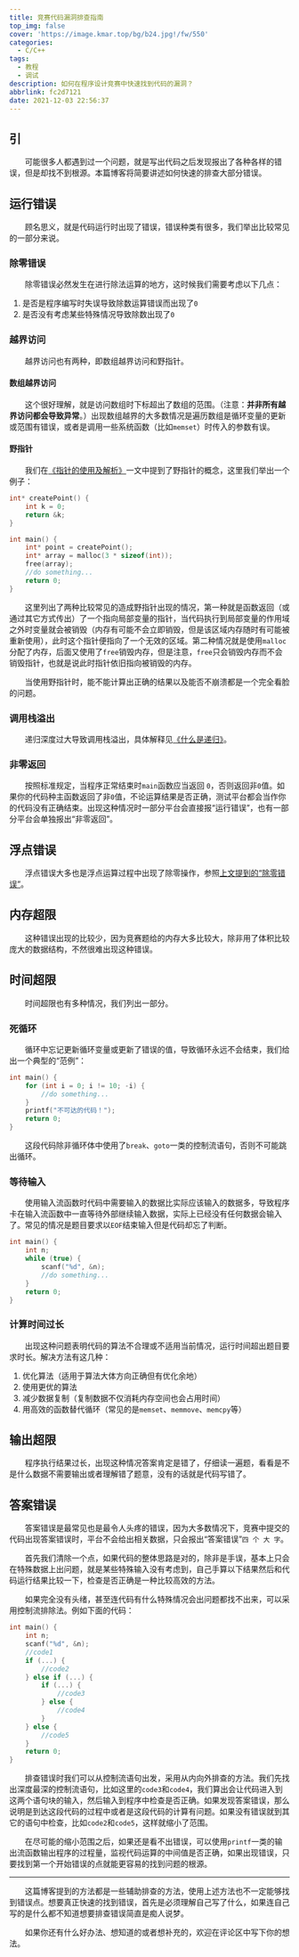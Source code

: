 ```yaml
---
title: 竞赛代码漏洞排查指南
top_img: false
cover: 'https://image.kmar.top/bg/b24.jpg!/fw/550'
categories:
  - C/C++
tags:
  - 教程
  - 调试
description: 如何在程序设计竞赛中快速找到代码的漏洞？
abbrlink: fc2d7121
date: 2021-12-03 22:56:37
---
```


## 引

&emsp;&emsp;可能很多人都遇到过一个问题，就是写出代码之后发现报出了各种各样的错误，但是却找不到根源。本篇博客将简要讲述如何快速的排查大部分错误。

## 运行错误

&emsp;&emsp;顾名思义，就是代码运行时出现了错误，错误种类有很多，我们举出比较常见的一部分来说。

### 除零错误

&emsp;&emsp;除零错误必然发生在进行除法运算的地方，这时候我们需要考虑以下几点：

1. 是否是程序编写时失误导致除数运算错误而出现了`0`
2. 是否没有考虑某些特殊情况导致除数出现了`0`

### 越界访问

&emsp;&emsp;越界访问也有两种，即数组越界访问和野指针。

#### 数组越界访问

&emsp;&emsp;这个很好理解，就是访问数组时下标超出了数组的范围。（注意：**并非所有越界访问都会导致异常**。）出现数组越界的大多数情况是遍历数组是循环变量的更新或范围有错误，或者是调用一些系统函数（比如`memset`）时传入的参数有误。

#### 野指针

&emsp;&emsp;我们在[《指针的使用及解析》](/posts/5447cf36/)一文中提到了野指针的概念，这里我们举出一个例子：

```c
int* createPoint() {
    int k = 0;
    return &k;
}

int main() {
    int* point = createPoint();
    int* array = malloc(3 * sizeof(int));
    free(array);
    //do something...
    return 0;
}
```

&emsp;&emsp;这里列出了两种比较常见的造成野指针出现的情况，第一种就是函数返回（或通过其它方式传出）了一个指向局部变量的指针，当代码执行到局部变量的作用域之外时变量就会被销毁（内存有可能不会立即销毁，但是该区域内存随时有可能被重新使用），此时这个指针便指向了一个无效的区域。第二种情况就是使用`malloc`分配了内存，后面又使用了`free`销毁内存，但是注意，`free`只会销毁内存而不会销毁指针，也就是说此时指针依旧指向被销毁的内存。

&emsp;&emsp;当使用野指针时，能不能计算出正确的结果以及能否不崩溃都是一个完全看脸的问题。

### 调用栈溢出

&emsp;&emsp;递归深度过大导致调用栈溢出，具体解释见[《什么是递归》](/posts/7f6b4097/)。

### 非零返回

&emsp;&emsp;按照标准规定，当程序正常结束时`main`函数应当返回 `0`，否则返回非`0`值。如果你的代码种主函数返回了非`0`值，不论运算结果是否正确，测试平台都会当作你的代码没有正确结束。出现这种情况时一部分平台会直接报“运行错误”，也有一部分平台会单独报出“非零返回”。

## 浮点错误

&emsp;&emsp;浮点错误大多也是浮点运算过程中出现了除零操作，参照[上文提到的“除零错误”](#除零错误)。

## 内存超限

&emsp;&emsp;这种错误出现的比较少，因为竞赛题给的内存大多比较大，除非用了体积比较庞大的数据结构，不然很难出现这种错误。

## 时间超限

&emsp;&emsp;时间超限也有多种情况，我们列出一部分。

### 死循环

&emsp;&emsp;循环中忘记更新循环变量或更新了错误的值，导致循环永远不会结束，我们给出一个典型的“范例”：

```c
int main() {
    for (int i = 0; i != 10; -i) {
        //do something...
    }
    printf("不可达的代码！");
    return 0;
}
```

&emsp;&emsp;这段代码除非循环体中使用了`break`、`goto`一类的控制流语句，否则不可能跳出循环。

### 等待输入

&emsp;&emsp;使用输入流函数时代码中需要输入的数据比实际应该输入的数据多，导致程序卡在输入流函数中一直等待外部继续输入数据，实际上已经没有任何数据会输入了。常见的情况是题目要求以`EOF`结束输入但是代码却忘了判断。

```c
int main() {
    int n;
    while (true) {
        scanf("%d", &n);
        //do something...
    }
    return 0;
}
```

### 计算时间过长

&emsp;&emsp;出现这种问题表明代码的算法不合理或不适用当前情况，运行时间超出题目要求时长。解决方法有这几种：

1. 优化算法（适用于算法大体方向正确但有优化余地）
2. 使用更优的算法
3. 减少数据复制（复制数据不仅消耗内存空间也会占用时间）
4. 用高效的函数替代循环（常见的是`memset`、`memmove`、`memcpy`等）

## 输出超限

&emsp;&emsp;程序执行结果过长，出现这种情况答案肯定是错了，仔细读一遍题，看看是不是什么数据不需要输出或者理解错了题意，没有的话就是代码写错了。

## 答案错误

&emsp;&emsp;答案错误是最常见也是最令人头疼的错误，因为大多数情况下，竞赛中提交的代码出现答案错误时，平台不会给出相关数据，只会报出“答案错误”` 四 个 大 字 `。

&emsp;&emsp;首先我们清除一个点，如果代码的整体思路是对的，除非是手误，基本上只会在特殊数据上出问题，就是某些特殊输入没有考虑到，自己手算以下结果然后和代码运行结果比较一下，检查是否正确是一种比较高效的方法。

&emsp;&emsp;如果完全没有头绪，甚至连代码有什么特殊情况会出问题都找不出来，可以采用控制流排除法。例如下面的代码：

```c
int main() {
    int n;
    scanf("%d", &n);
    //code1
    if (...) {
        //code2
    } else if (...) {
        if (...) {
            //code3
        } else {
            //code4
        }
    } else {
        //code5
    }
    return 0;
}
```

&emsp;&emsp;排查错误时我们可以从控制流语句出发，采用从内向外排查的方法。我们先找出深度最深的控制流语句，比如这里的`code3`和`code4`，我们算出会让代码进入到这两个语句块的输入，然后输入到程序中检查是否正确。如果发现答案错误，那么说明是到达这段代码的过程中或者是这段代码的计算有问题。如果没有错误就到其它的语句中检查，比如`code2`和`code5`，这样就缩小了范围。

&emsp;&emsp;在尽可能的缩小范围之后，如果还是看不出错误，可以使用`printf`一类的输出流函数输出程序的过程量，监视代码运算的中间值是否正确，如果出现错误，只要找到第一个开始错误的点就能更容易的找到问题的根源。

---

&emsp;&emsp;这篇博客提到的方法都是一些辅助排查的方法，使用上述方法也不一定能够找到错误点。想要真正快速的找到错误，首先是必须理解自己写了什么，如果连自己写的是什么都不知道想要排查错误简直是痴人说梦。

&emsp;&emsp;如果你还有什么好办法、想知道的或者想补充的，欢迎在评论区中写下你的想法。